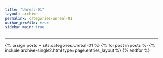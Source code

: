 ```yaml
---
title: "Unreal-01"
layout: archive
permalink: categories/unreal-01
author_profile: true
sidebar_main: true
---
```


<!-- 공백이 포함되어 있는 카테고리 이름의 경우 site.categories['a b c'] 이런식으로! -->

***

{% assign posts = site.categories.Unreal-01 %}
{% for post in posts %} {% include archive-single2.html type=page.entries_layout %} {% endfor %}